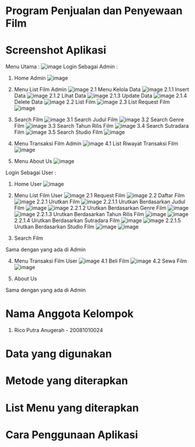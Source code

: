 # Program Penjualan dan Penyewaan Film

# Screenshot Aplikasi
Menu Utama :
![image](https://user-images.githubusercontent.com/93566840/147403176-fea69322-6050-4407-be45-1a63de3d9d64.png)
Login Sebagai Admin :

1. Home Admin
![image](https://user-images.githubusercontent.com/93566840/147403211-0775ac7c-b0a1-40a6-b2e1-e726596ab88a.png)
2. Menu List Film Admin
![image](https://user-images.githubusercontent.com/93566840/147403214-1e6f009f-9df4-4fd7-b553-a5ff3a7e8479.png)
2.1 Menu Kelola Data
![image](https://user-images.githubusercontent.com/93566840/147403254-9033265d-c754-4d3f-9db0-12c992d0c839.png)
2.1.1 Insert Data
![image](https://user-images.githubusercontent.com/93566840/147403286-5c6557d6-1e1e-4f8e-910d-75ebae9c5e9f.png)
2.1.2 Lihat Data
![image](https://user-images.githubusercontent.com/93566840/147403296-3b64c6fd-c265-45b6-bd18-6a47b14ce549.png)
2.1.3 Update Data
![image](https://user-images.githubusercontent.com/93566840/147403311-73f21d42-62f6-4c9f-9024-8b3184313e31.png)
2.1.4 Delete Data
![image](https://user-images.githubusercontent.com/93566840/147403323-b66b69c0-56c2-4f42-9a08-824f5a70fcb8.png)
2.2 List Film
![image](https://user-images.githubusercontent.com/93566840/147403333-1ab8f19b-317f-47b8-90bf-bbe59fff9841.png)
2.3 List Request Film
![image](https://user-images.githubusercontent.com/93566840/147403342-c23d4629-cb16-4990-a6c0-29a9747d91d9.png)

3. Search Film
![image](https://user-images.githubusercontent.com/93566840/147403453-c5b392fa-ca05-4971-a4db-549872943d8d.png)
3.1 Search Judul Film
![image](https://user-images.githubusercontent.com/93566840/147403461-a4b9ce67-c1b2-461c-bcd9-e4c207f490de.png)
3.2 Search Genre Film
![image](https://user-images.githubusercontent.com/93566840/147403468-35943580-ec61-45e4-8285-fbcaa32ba55f.png)
3.3 Search Tahun Rilis Film
![image](https://user-images.githubusercontent.com/93566840/147403494-3d2436d5-a32c-4905-b3f7-791399623876.png)
3.4 Search Sutradara Film
![image](https://user-images.githubusercontent.com/93566840/147403507-85d73b07-26d8-49b4-ad39-1a9835b5120e.png)
3.5 Search Studio Film
![image](https://user-images.githubusercontent.com/93566840/147403511-7a38c017-9feb-47ba-9069-b1be5cba661e.png)

4. Menu Transaksi Film Admin
![image](https://user-images.githubusercontent.com/93566840/147403519-58eb2025-3354-455e-90a8-d00b4307b012.png)
4.1 List Riwayat Transaksi Film
![image](https://user-images.githubusercontent.com/93566840/147403529-9493ac07-11c2-47c5-b15d-6018967e5a3e.png)

5. Menu About Us
![image](https://user-images.githubusercontent.com/93566840/147403541-c78abb6f-322e-4698-92c9-33d48db7798e.png)

Login Sebagai User :

1. Home User
![image](https://user-images.githubusercontent.com/93566840/147403617-0f5e074c-86c2-47e1-9057-a4c888e72d94.png)
2. Menu List Film User
![image](https://user-images.githubusercontent.com/93566840/147403839-d78f46e2-99bb-440a-b2b1-f9e533cb3db4.png)
2.1 Request Film
![image](https://user-images.githubusercontent.com/93566840/147403650-56984ae0-ef5f-45fd-82f8-c54eef9f685d.png)
2.2 Daftar Film
![image](https://user-images.githubusercontent.com/93566840/147403659-09c29133-927e-491c-acd7-5dbddc51c770.png)
2.2.1 Urutkan Film
![image](https://user-images.githubusercontent.com/93566840/147403661-c7e27b14-0079-446f-8744-5045f161f7fd.png)
2.2.1.1 Urutkan Berdasarkan Judul Film
![image](https://user-images.githubusercontent.com/93566840/147403672-5284c02e-cafd-4283-bb3e-e07aa73d19e6.png)
![image](https://user-images.githubusercontent.com/93566840/147403675-17a5d59e-2e4a-4084-b0f0-ea11e7cc30a6.png)
2.2.1.2 Urutkan Berdasarkan Genre Film
![image](https://user-images.githubusercontent.com/93566840/147403692-d14dcd57-8b2b-4975-b69c-650372a08f46.png)
![image](https://user-images.githubusercontent.com/93566840/147403693-540ada00-84f4-4849-843d-9b7dc5879137.png)
2.2.1.3 Urutkan Berdasarkan Tahun Rilis Film
![image](https://user-images.githubusercontent.com/93566840/147403718-d1807e36-4962-457b-8f9e-594068ce24de.png)
![image](https://user-images.githubusercontent.com/93566840/147403719-3267b7a0-49a3-4b93-9a12-415a612f9add.png)
2.2.1.4 Urutkan Berdasarkan Sutradara Film
![image](https://user-images.githubusercontent.com/93566840/147403732-23810951-9c26-44b3-80c3-f6ae71102e25.png)
![image](https://user-images.githubusercontent.com/93566840/147403737-3b910fd3-0327-4f27-a8a2-5e833c7c0cd1.png)
2.2.1.5 Urutkan Berdasarkan Studio Film
![image](https://user-images.githubusercontent.com/93566840/147403758-7c690560-2206-45ea-b34a-9c9958e2dd38.png)
![image](https://user-images.githubusercontent.com/93566840/147403759-aba14ccf-4252-4353-97c6-5a4fde0e6a8a.png)

3. Search Film

  Sama dengan yang ada di Admin
  
4. Menu Transaksi Film User
![image](https://user-images.githubusercontent.com/93566840/147403781-46e6ab10-41ab-4ab5-8852-7170d04e9f3c.png)
4.1 Beli Film
![image](https://user-images.githubusercontent.com/93566840/147403785-580d0270-becb-4290-a38e-8055cdec2342.png)
4.2 Sewa Film
![image](https://user-images.githubusercontent.com/93566840/147403793-dc953d9c-923f-40eb-b3e6-1feecffede66.png)

5. About Us

  Sama dengan yang ada di Admin
  
# Nama Anggota Kelompok

1. Rico Putra Anugerah - 20081010024

# Data yang digunakan

# Metode yang diterapkan

# List Menu yang diterapkan

# Cara Penggunaan Aplikasi




